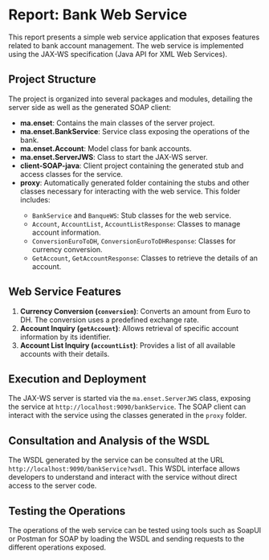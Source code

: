 <h1>Report: Bank Web Service</h1>
    <p>This report presents a simple web service application that exposes features related to bank account management. The web service is implemented using the JAX-WS specification (Java API for XML Web Services).</p>

  <h2>Project Structure</h2>
    <p>The project is organized into several packages and modules, detailing the server side as well as the generated SOAP client:</p>
    <ul>
        <li><strong>ma.enset</strong>: Contains the main classes of the server project.</li>
        <li><strong>ma.enset.BankService</strong>: Service class exposing the operations of the bank.</li>
        <li><strong>ma.enset.Account</strong>: Model class for bank accounts.</li>
        <li><strong>ma.enset.ServerJWS</strong>: Class to start the JAX-WS server.</li>
        <li><strong>client-SOAP-java</strong>: Client project containing the generated stub and access classes for the service.</li>
        <li><strong>proxy</strong>: Automatically generated folder containing the stubs and other classes necessary for interacting with the web service. This folder includes:</li>
        <ul>
            <li><code>BankService</code> and <code>BanqueWS</code>: Stub classes for the web service.</li>
            <li><code>Account</code>, <code>AccountList</code>, <code>AccountListResponse</code>: Classes to manage account information.</li>
            <li><code>ConversionEuroToDH</code>, <code>ConversionEuroToDHResponse</code>: Classes for currency conversion.</li>
            <li><code>GetAccount</code>, <code>GetAccountResponse</code>: Classes to retrieve the details of an account.</li>
        </ul>
    </ul>

  <h2>Web Service Features</h2>
    <ol>
        <li><strong>Currency Conversion (<code>conversion</code>)</strong>: Converts an amount from Euro to DH. The conversion uses a predefined exchange rate.</li>
        <li><strong>Account Inquiry (<code>getAccount</code>)</strong>: Allows retrieval of specific account information by its identifier.</li>
        <li><strong>Account List Inquiry (<code>accountList</code>)</strong>: Provides a list of all available accounts with their details.</li>
    </ol>

  <h2>Execution and Deployment</h2>
    <p>The JAX-WS server is started via the <code>ma.enset.ServerJWS</code> class, exposing the service at <code>http://localhost:9090/bankService</code>. The SOAP client can interact with the service using the classes generated in the <code>proxy</code> folder.</p>

  <h2>Consultation and Analysis of the WSDL</h2>
    <p>The WSDL generated by the service can be consulted at the URL <code>http://localhost:9090/bankService?wsdl</code>. This WSDL interface allows developers to understand and interact with the service without direct access to the server code.</p>

  <h2>Testing the Operations</h2>
    <p>The operations of the web service can be tested using tools such as SoapUI or Postman for SOAP by loading the WSDL and sending requests to the different operations exposed.</p>
